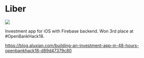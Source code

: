 # Liber

![](https://img.shields.io/badge/build-passing-brightgreen.svg)

Investment app for iOS with Firebase backend. Won 3rd place at #OpenBankHack18.

https://blog.aluxian.com/building-an-investment-app-in-48-hours-openbankhack18-d89d47379c80
